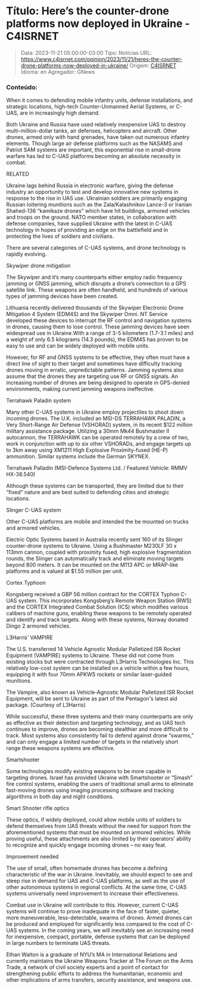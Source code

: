 # Título: Here’s the counter-drone platforms now deployed in Ukraine - C4ISRNET

>Data: 2023-11-21 05:00:00-03:00
>Tipo: Notícias
>URL: https://www.c4isrnet.com/opinion/2023/11/21/heres-the-counter-drone-platforms-now-deployed-in-ukraine/
>Origem: [C4ISRNET](https://www.c4isrnet.com)
>Idioma: en
>Agregador: GNews

### Conteúdo:

When it comes to defending mobile infantry units, defense installations, and strategic locations, high-tech Counter-Unmanned Aerial Systems, or C-UAS, are in increasingly high demand.

Both Ukraine and Russia have used relatively inexpensive UAS to destroy multi-million-dollar tanks, air defenses, helicopters and aircraft. Other drones, armed only with hand grenades, have taken out numerous infantry elements. Though large air defense platforms such as the NASAMS and Patriot SAM systems are important, this exponential rise in small-drone warfare has led to C-UAS platforms becoming an absolute necessity in combat.

RELATED

Ukraine lags behind Russia in electronic warfare, giving the defense industry an opportunity to test and develop innovative new systems in response to the rise in UAS use. Ukrainian soldiers are primarily engaging Russian loitering munitions such as the Zala/Kalashnikov Lance-3 or Iranian Shahed-136 “kamikaze drones” which have hit buildings, armored vehicles and troops on the ground. NATO member states, in collaboration with defense companies, have supplied Ukraine with the latest in C-UAS technology in hopes of providing an edge on the battlefield and in protecting the lives of soldiers and civilians.

There are several categories of C-UAS systems, and drone technology is rapidly evolving.

Skywiper drone mitigation

The Skywiper and it’s many counterparts either employ radio frequency jamming or GNSS jamming, which disrupts a drone’s connection to a GPS satellite link. These weapons are often handheld, and hundreds of various types of jamming devices have been created.

Lithuania recently delivered thousands of the Skywiper Electronic Drone Mitigation 4 System (EDM4S) and the Skywiper Omni. NT Service developed these devices to interrupt the RF control and navigation systems in drones, causing them to lose control. These jamming devices have seen widespread use in Ukraine.With a range of 3-5 kilometers (1.7-3.1 miles) and a weight of only 6.5 kilograms (14.3 pounds), the EDM4S has proven to be easy to use and can be widely deployed with mobile units.

However, for RF and GNSS systems to be effective, they often must have a direct line of sight to their target and sometimes have difficulty tracking drones moving in erratic, unpredictable patterns. Jamming systems also assume that the drones they are targeting use RF or GNSS signals. An increasing number of drones are being designed to operate in GPS-denied environments, making current jamming weapons ineffective.

Terrahawk Paladin system

Many other C-UAS systems in Ukraine employ projectiles to shoot down incoming drones. The U.K. included an MSI-DS TERRAHAWK PALADIN, a Very Short-Range Air Defense (VSHORAD) system, in its recent $122 million military assistance package. Utilizing a 30mm Mk44 Bushmaster II autocannon, the TERRAHAWK can be operated remotely by a crew of two, work in conjunction with up to six other VSHORADs, and engage targets up to 3km away using XM1211 High Explosive Proximity-fused (HE-P) ammunition. Similar systems include the German SKYNEX.

Terrahawk Palladin (MSI-Defence Systems Ltd. / Featured Vehicle: RMMV HX-38.540)

Although these systems can be transported, they are limited due to their “fixed” nature and are best suited to defending cities and strategic locations.

Slinger C-UAS system

Other C-UAS platforms are mobile and intended the be mounted on trucks and armored vehicles.

Electric Optic Systems based in Australia recently sent 160 of its Slinger counter-drone systems to Ukraine. Using a Bushmaster M230LF 30 x 113mm cannon, coupled with proximity fused, high explosive fragmentation rounds, the Slinger can automatically track and eliminate moving targets beyond 800 meters. It can be mounted on the M113 APC or MRAP-like platforms and is valued at $1.55 million per unit.

Cortex Typhoon

Kongsberg received a GBP 56 million contract for the CORTEX Typhon C-UAS system. This incorporates Kongsberg’s Remote Weapon Station (RWS) and the CORTEX Integrated Combat Solution (ICS) which modifies various calibers of machine guns, enabling these weapons to be remotely operated and identify and track targets. Along with these systems, Norway donated Dingo 2 armored vehicles.

L3Harris’ VAMPIRE

The U.S. transferred 14 Vehicle Agnostic Modular Palletized ISR Rocket Equipment (VAMPIRE) systems to Ukraine. These did not come from existing stocks but were contracted through L3Harris Technologies Inc. This relatively low-cost system can be installed on a vehicle within a few hours, equipping it with four 70mm APKWS rockets or similar laser-guided munitions.

The Vampire, also known as Vehicle-Agnostic Modular Palletized ISR Rocket Equipment, will be sent to Ukraine as part of the Pentagon's latest aid package. (Courtesy of L3Harris)

While successful, these three systems and their many counterparts are only as effective as their detection and targeting technology, and as UAS tech continues to improve, drones are becoming stealthier and more difficult to track. Most systems also consistently fail to defend against drone “swarms,” and can only engage a limited number of targets in the relatively short range these weapons systems are effective.

Smartshooter

Some technologies modify existing weapons to be more capable in targeting drones. Israel has provided Ukraine with Smartshooter or “Smash” fire control systems, enabling the users of traditional small arms to eliminate fast-moving drones using imaging processing software and tracking algorithms in both day and night conditions.

Smart Shooter rifle optics

These optics, if widely deployed, could allow mobile units of soldiers to defend themselves from UAS threats without the need for support from the aforementioned systems that must be mounted on armored vehicles. While proving useful, these attachments are also limited by their operators’ ability to recognize and quickly engage incoming drones – no easy feat.

Improvement needed

The use of small, often homemade drones has become a defining characteristic of the war in Ukraine. Inevitably, we should expect to see and steep rise in demand for UAS and C-UAS platforms, as well as the use of other autonomous systems in regional conflicts. At the same time, C-UAS systems universally need improvement to increase their effectiveness.

Combat use in Ukraine will contribute to this. However, current C-UAS systems will continue to prove inadequate in the face of faster, quieter, more maneuverable, less-detectable, swarms of drones. Armed drones can be produced and employed for significantly less compared to the cost of C-UAS systems. In the coming years, we will inevitably see an increasing need for inexpensive, compact, portable, defense systems that can be deployed in large numbers to terminate UAS threats.

Ethan Walton is a graduate of NYU’s MA in International Relations and currently maintains the Ukraine Weapons Tracker at The Forum on the Arms Trade, a network of civil society experts and a point of contact for strengthening public efforts to address the humanitarian, economic and other implications of arms transfers, security assistance, and weapons use.
